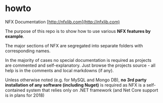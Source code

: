 # howto

NFX Documentation [http://nfxlib.com](http://nfxlib.com)


The purpose of this repo is to show how to use various **NFX features by example**. 

The major sections of NFX are segregated into separate folders with corresponding names.


In the majority of cases no special documentation is required as projects are commented and 
self-explanatory. Just browse the projects source - all help is in the comments
and local markdowns (if any).

Unless otherwise noted (e.g. for MySQL and Mongo DB), **no 3rd party installation of any software (including Nuget)**
is required as NFX is a self-contained system that relies only on .NET framework (and Net Core support is in plans for 2018)


